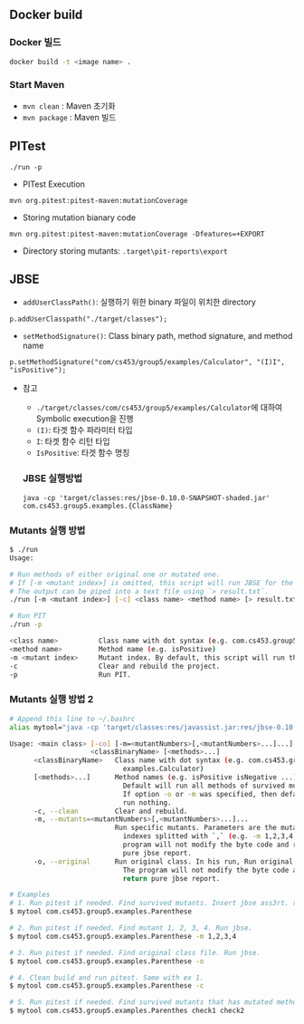 ## Docker build

### Docker 빌드

```sh
docker build -t <image name> .
```

### Start Maven

* `mvn clean` : Maven 초기화
* `mvn package` : Maven 빌드

## PITest

`./run -p`

* PITest Execution

```
mvn org.pitest:pitest-maven:mutationCoverage
```

* Storing mutation bianary code

```
mvn org.pitest:pitest-maven:mutationCoverage -Dfeatures=+EXPORT
```

* Directory storing mutants: `.target\pit-reports\export`

## JBSE

* `addUserClassPath()`: 실행하기 위한 binary 파일이 위치한 directory

```
p.addUserClasspath("./target/classes");
```

* `setMethodSignature()`: Class binary path, method signature, and method name

```
p.setMethodSignature("com/cs453/group5/examples/Calculator", "(I)I", "isPositive");
```

* 참고
  * `./target/classes/com/cs453/group5/examples/Calculator`에 대하여 Symbolic execution을 진행
  * `(I)`: 타겟 함수 파라미터 타입
  * `I`: 타겟 함수 리턴 타입
  * `IsPositive`: 타겟 함수 명칭

  ### JBSE 실행방법
  ```
  java -cp 'target/classes:res/jbse-0.10.0-SNAPSHOT-shaded.jar' com.cs453.group5.examples.{ClassName}
  ```

### Mutants 실행 방법

```sh
$ ./run
Usage:

# Run methods of either original one or mutated one.
# If [-m <mutant index>] is omitted, this script will run JBSE for the original method.
# The output can be piped into a text file using `> result.txt`.
./run [-m <mutant index>] [-c] <class name> <method name> [> result.txt]

# Run PIT
./run -p

<class name>          Class name with dot syntax (e.g. com.cs453.group5.examples.Calculator)
<method name>         Method name (e.g. isPositive)
-m <mutant index>     Mutant index. By default, this script will run the original one.
-c                    Clear and rebuild the project.
-p                    Run PIT.
```

### Mutants 실행 방법 2
```sh
# Append this line to ~/.bashrc
alias mytool="java -cp 'target/classes:res/javassist.jar:res/jbse-0.10.0-SNAPSHOT-shaded.jar:res/picocli-4.6.1.jar' com.cs453.group5.symbolic.SymMain"

Usage: <main class> [-co] [-m=<mutantNumbers>[,<mutantNumbers>...]...]...
                    <classBinaryName> [<methods>...]
      <classBinaryName>   Class name with dot syntax (e.g. com.cs453.group5.
                            examples.Calculator)
      [<methods>...]      Method names (e.g. isPositive isNegative ...).
                            Default will run all methods of survived mutants.
                            If option -o or -m was specified, then default will
                            run nothing.
      -c, --clean         Clear and rebuild.
      -m, --mutants=<mutantNumbers>[,<mutantNumbers>...]...
                          Run specific mutants. Parameters are the mutant
                            indexes splitted with `,` (e.g. -m 1,2,3,4,5). The
                            program will not modify the byte code and return
                            pure jbse report.
      -o, --original      Run original class. In his run, Run original class.
                            The program will not modify the byte code and
                            return pure jbse report.

# Examples
# 1. Run pitest if needed. Find survived mutants. Insert jbse ass3rt. run jbse.
$ mytool com.cs453.group5.examples.Parenthese

# 2. Run pitest if needed. Find mutant 1, 2, 3, 4. Run jbse.
$ mytool com.cs453.group5.examples.Parenthese -m 1,2,3,4

# 3. Run pitest if needed. Find original class file. Run jbse.
$ mytool com.cs453.group5.examples.Parenthese -o

# 4. Clean build and run pitest. Same with ex 1.
$ mytool com.cs453.group5.examples.Parenthese -c

# 5. Run pitest if needed. Find survived mutants that has mutated method check1 or check2. Insert jbse ass3rt. run jbse.
$ mytool com.cs453.group5.examples.Parenthes check1 check2
```